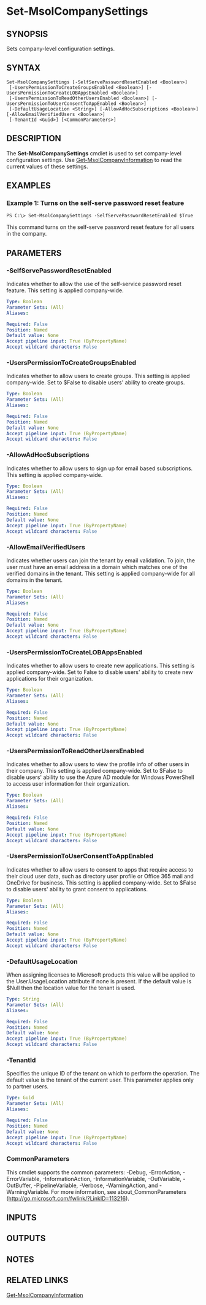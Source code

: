 ﻿---
external help file: Microsoft.Online.Administration.Automation.PSModule.dll-Help.xml
online version:
schema: 2.0.0
ms.assetid: A41324CE-63FC-4802-8589-344C52732E49
ms.reviewer: rodejo
ms.custom: Evergreen
---

# Set-MsolCompanySettings

## SYNOPSIS
Sets company-level configuration settings.

## SYNTAX

```
Set-MsolCompanySettings [-SelfServePasswordResetEnabled <Boolean>]
 [-UsersPermissionToCreateGroupsEnabled <Boolean>] [-UsersPermissionToCreateLOBAppsEnabled <Boolean>]
 [-UsersPermissionToReadOtherUsersEnabled <Boolean>] [-UsersPermissionToUserConsentToAppEnabled <Boolean>]
 [-DefaultUsageLocation <String>] [-AllowAdHocSubscriptions <Boolean>] [-AllowEmailVerifiedUsers <Boolean>]
 [-TenantId <Guid>] [<CommonParameters>]
```

## DESCRIPTION
The **Set-MsolCompanySettings** cmdlet is used to set company-level configuration settings.
Use [Get-MsolCompanyInformation](./Get-MsolCompanyInformation.md) to read the current values of these settings.

## EXAMPLES

### Example 1: Turns on the self-serve password reset feature
```
PS C:\> Set-MsolCompanySettings -SelfServePasswordResetEnabled $True
```

This command turns on the self-serve password reset feature for all users in the company.

## PARAMETERS

### -SelfServePasswordResetEnabled
Indicates whether to allow the use of the self-service password reset feature.
This setting is applied company-wide.

```yaml
Type: Boolean
Parameter Sets: (All)
Aliases:

Required: False
Position: Named
Default value: None
Accept pipeline input: True (ByPropertyName)
Accept wildcard characters: False
```

### -UsersPermissionToCreateGroupsEnabled
Indicates whether to allow users to create groups.
This setting is applied company-wide.
Set to $False to disable users' ability to create groups.

```yaml
Type: Boolean
Parameter Sets: (All)
Aliases:

Required: False
Position: Named
Default value: None
Accept pipeline input: True (ByPropertyName)
Accept wildcard characters: False
```

### -AllowAdHocSubscriptions
Indicates whether to allow users to sign up for email based subscriptions.
This setting is applied company-wide.

```yaml
Type: Boolean
Parameter Sets: (All)
Aliases:

Required: False
Position: Named
Default value: None
Accept pipeline input: True (ByPropertyName)
Accept wildcard characters: False
```

### -AllowEmailVerifiedUsers
Indicates whether users can join the tenant by email validation.
To join, the user must have an email address in a domain which matches one of the verified domains in the tenant.
This setting is applied company-wide for all domains in the tenant.

```yaml
Type: Boolean
Parameter Sets: (All)
Aliases:

Required: False
Position: Named
Default value: None
Accept pipeline input: True (ByPropertyName)
Accept wildcard characters: False
```

### -UsersPermissionToCreateLOBAppsEnabled
Indicates whether to allow users to create new applications.
This setting is applied company-wide.
Set to False to disable users' ability to create new applications for their organization.

```yaml
Type: Boolean
Parameter Sets: (All)
Aliases:

Required: False
Position: Named
Default value: None
Accept pipeline input: True (ByPropertyName)
Accept wildcard characters: False
```

### -UsersPermissionToReadOtherUsersEnabled
Indicates whether to allow users to view the profile info of other users in their company.
This setting is applied company-wide.
Set to $False to disable users' ability to use the Azure AD module for Windows PowerShell to access user information for their organization.

```yaml
Type: Boolean
Parameter Sets: (All)
Aliases:

Required: False
Position: Named
Default value: None
Accept pipeline input: True (ByPropertyName)
Accept wildcard characters: False
```

### -UsersPermissionToUserConsentToAppEnabled
Indicates whether to allow users to consent to apps that require access to their cloud user data, such as directory user profile or Office 365 mail and OneDrive for business.
This setting is applied company-wide.
Set to $False to disable users' ability to grant consent to applications.

```yaml
Type: Boolean
Parameter Sets: (All)
Aliases:

Required: False
Position: Named
Default value: None
Accept pipeline input: True (ByPropertyName)
Accept wildcard characters: False
```

### -DefaultUsageLocation
When assigning licenses to Microsoft products this value will be applied to the User.UsageLocation attribute if none is present.
If the default value is $Null then the location value for the tenant is used.

```yaml
Type: String
Parameter Sets: (All)
Aliases:

Required: False
Position: Named
Default value: None
Accept pipeline input: True (ByPropertyName)
Accept wildcard characters: False
```

### -TenantId
Specifies the unique ID of the tenant on which to perform the operation.
The default value is the tenant of the current user.
This parameter applies only to partner users.

```yaml
Type: Guid
Parameter Sets: (All)
Aliases:

Required: False
Position: Named
Default value: None
Accept pipeline input: True (ByPropertyName)
Accept wildcard characters: False
```

### CommonParameters
This cmdlet supports the common parameters: -Debug, -ErrorAction, -ErrorVariable, -InformationAction, -InformationVariable, -OutVariable, -OutBuffer, -PipelineVariable, -Verbose, -WarningAction, and -WarningVariable. For more information, see about_CommonParameters (http://go.microsoft.com/fwlink/?LinkID=113216).

## INPUTS

## OUTPUTS

## NOTES

## RELATED LINKS
[Get-MsolCompanyInformation](./Get-MsolCompanyInformation.md)
